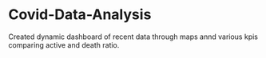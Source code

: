 # Covid-Data-Analysis
Created dynamic dashboard of recent data through maps annd various kpis comparing active and death ratio.
